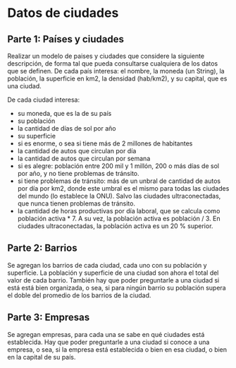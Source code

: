 # Datos de ciudades

## Parte 1: Países y ciudades
Realizar un modelo de paises y ciudades que considere la siguiente descripción, de forma tal que pueda consultarse cualquiera de los datos que se definen.
De cada país interesa: el nombre, la moneda (un String), la población, la superficie en km2, la densidad (hab/km2), y su capital, que es una ciudad.

De cada ciudad interesa:

* su moneda, que es la de su país
* su población
* la cantidad de días de sol por año
* su superficie
* si es enorme, o sea si tiene más de 2 millones de habitantes
* la cantidad de autos que circulan por día
* la cantidad de autos que circulan por semana
* si es alegre: población entre 200 mil y 1 millón, 200 o más días de sol por año, y no tiene problemas de tránsito.
* si tiene problemas de tránsito: más de un unbral de cantidad de autos por día por km2, donde este umbral es el mismo para todas las ciudades del mundo (lo establece la ONU). Salvo las ciudades ultraconectadas, que nunca tienen problemas de tránsito.
* la cantidad de horas productivas por día laboral, que se calcula como población activa * 7. A su vez, la población activa es población / 3. En ciudades ultraconectadas, la población activa es un 20 % superior.

## Parte 2: Barrios
Se agregan los barrios de cada ciudad, cada uno con su población y superficie. La población y superficie de una ciudad son ahora el total del valor de cada barrio. También hay que poder preguntarle a una ciudad si está está bien organizada, o sea, si para ningún barrio su población supera el doble del promedio de los barrios de la ciudad.

## Parte 3: Empresas
Se agregan empresas, para cada una se sabe en qué ciudades está establecida. Hay que poder preguntarle a una ciudad si conoce a una empresa, o sea, si la empresa está establecida o bien en esa ciudad, o bien en la capital de su país.
